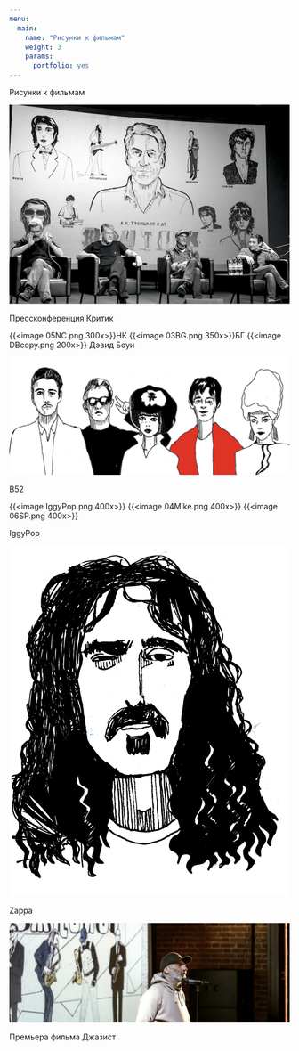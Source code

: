 ```yaml
---
menu:
  main:
    name: "Рисунки к фильмам"
    weight: 3
    params:
      portfolio: yes
---
```

Рисунки к фильмам

![](Kino2.png)

Прессконференция Критик

{{<image 05NC.png 300x>}}НК {{<image 03BG.png 350x>}}БГ {{<image DBcopy.png 200x>}} Дэвид Боуи


![B52](B52.png)

B52

{{<image IggyPop.png 400x>}} {{<image 04Mike.png 400x>}} {{<image 06SP.png 400x>}}

IggyPop


![Zappa](08ZZZ.png)

Zappa

![Премьера фильма Джазист](Jazzman.png)

Премьера фильма Джазист

